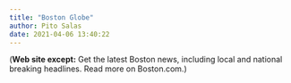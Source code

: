 ```yaml
---
title: "Boston Globe"
author: Pito Salas
date: 2021-04-06 13:40:22
---
```



(**Web site except:** Get the latest Boston news, including local and national breaking headlines. Read more on Boston.com.) 
